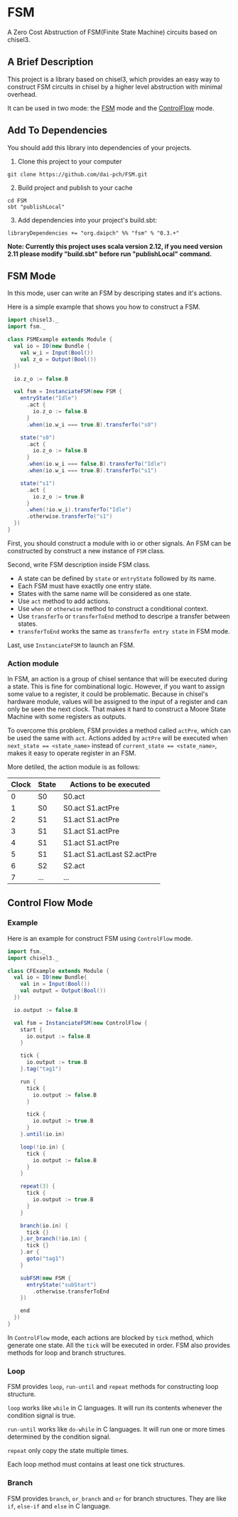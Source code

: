 # FSM
A Zero Cost Abstruction of FSM(Finite State Machine) circuits based on chisel3.

## A Brief Description
This project is a library based on chisel3, which provides an easy way to construct FSM circuits in chisel by a higher level abstruction with minimal overhead.

It can be used in two mode: the [FSM](#fsm-mode) mode and the [ControlFlow](#control-flow-mode) mode. 

## Add To Dependencies
You should add this library into dependencies of your projects. 

1. Clone this project to your computer
```
git clone https://github.com/dai-pch/FSM.git
```
2. Build project and publish to your cache
```
cd FSM
sbt "publishLocal"
```

3. Add dependencies into your project's build.sbt:
```
libraryDependencies += "org.daipch" %% "fsm" % "0.3.+"
```

**Note: Currently this project uses scala version 2.12, if you need version 2.11 please modify "build.sbt" before run "publishLocal" command.**

## <span id="fsm-mode">FSM Mode</span>
In this mode, user can write an FSM by descriping states and it's actions. 

Here is a simple example that shows you how to construct a FSM.

```scala
import chisel3._
import fsm._

class FSMExample extends Module {
  val io = IO(new Bundle {
    val w_i = Input(Bool())
    val z_o = Output(Bool())
  })

  io.z_o := false.B

  val fsm = InstanciateFSM(new FSM {
    entryState("Idle")
      .act {
        io.z_o := false.B
      }
      .when(io.w_i === true.B).transferTo("s0")

    state("s0")
      .act {
        io.z_o := false.B
      }
      .when(io.w_i === false.B).transferTo("Idle")
      .when(io.w_i === true.B).transferTo("s1")

    state("s1")
      .act {
        io.z_o := true.B
      }
      .when(!io.w_i).transferTo("Idle")
      .otherwise.transferTo("s1")
  })
}
```
First, you should construct a module with io or other signals.
An FSM can be constructed by construct a new instance of `FSM` class.

Second, write FSM description inside FSM class.
- A state can be defined by `state` or `entryState` followed by its name.
- Each FSM must have exactlly one entry state.
- States with the same name will be considered as one state.
- Use `act` method to add actions.
- Use `when` or `otherwise` method to construct a conditional context.
- Use `transferTo` or `transferToEnd` method to descripe a transfer between states.
- `transferToEnd` works the same as `transferTo entry state` in FSM mode. 

Last, use `InstanciateFSM` to launch an FSM.

### Action module
In FSM, an action is a group of chisel sentance that will be executed during a state. This is fine for combinational logic. 
However, if you want to assign some value to a register, it could be problematic. Because in chisel's hardware module, values will be assigned to the input of a register 
and can only be seen the next clock. That makes it hard to construct a Moore State Machine with some registers as outputs.

To overcome this problem, FSM provides a method called `actPre`, which can be used the same with `act`. 
Actions added by `actPre` will be executed when `next_state == <state_name>` instead of `current_state == <state_name>`, 
makes it easy to operate register in an FSM.

More detiled, the action module is as follows:

Clock | State | Actions to be executed
------|-------|-----------------------
0     | S0    | S0.act                
1     | S0    | S0.act        S1.actPre      
2     | S1    |        S1.act S1.actPre      
3     | S1    |        S1.act S1.actPre      
4     | S1    |        S1.act S1.actPre      
5     | S1    |        S1.act           S1.actLast S2.actPre
6     | S2    |                                              S2.act                
7     | ...   | ...                   


## <span id="control-flow-mode">Control Flow Mode</span>

### Example
Here is an example for construct FSM using `ControlFlow` mode.

```scala
import fsm._
import chisel3._

class CFExample extends Module {
  val io = IO(new Bundle{
    val in = Input(Bool())
    val output = Output(Bool())
  })

  io.output := false.B

  val fsm = InstanciateFSM(new ControlFlow {
    start {
      io.output := false.B
    }

    tick {
      io.output := true.B
    }.tag("tag1")

    run {
      tick {
        io.output := false.B
      }

      tick {
        io.output := true.B
      }
    }.until(io.in)

    loop(!io.in) {
      tick {
        io.output := false.B
      }
    }

    repeat(3) {
      tick {
        io.output := true.B
      }
    }

    branch(io.in) {
      tick {}
    }.or_branch(!io.in) {
      tick {}
    }.or {
      goto("tag1")
    }

    subFSM(new FSM {
      entryState("subStart")
        .otherwise.transferToEnd
    })

    end
  })
}
```
In `ControlFlow` mode, each actions are blocked by `tick` method, which generate one state.
All the `tick` will be executed in order.
FSM also provides methods for loop and branch structures.

### Loop
FSM provides `loop`, `run-until` and `repeat` methods for constructing loop structure.

`loop` works like `while` in C languages. It will run its contents whenever the condition signal is true.

`run-until` works like `do-while` in C languages. It will run one or more times determined by the condition signal.

`repeat` only copy the state multiple times.

Each loop method must contains at least one tick structures.

### Branch
FSM provides `branch`, `or_branch` and `or` for branch structures. They are like `if`, `else-if` and `else` in C language.
